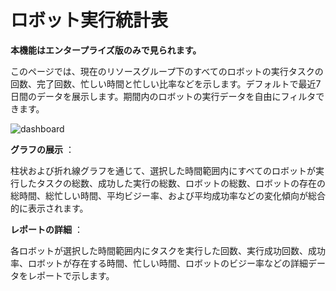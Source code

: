 # ロボット実行統計表

**本機能はエンタープライズ版のみで見られます。**

このページでは、現在のリソースグループ下のすべてのロボットの実行タスクの回数、完了回数、忙しい時間と忙しい比率などを示します。デフォルトで最近7日間のデータを展示します。期間内のロボットの実行データを自由にフィルタできます。


![dashboard](https://docimages.blob.core.chinacloudapi.cn/images/Console/%E4%BB%AA%E8%A1%A8%E7%9B%98/dashboardrun1.png)

**グラフの展示** ：

柱状および折れ線グラフを通じて、選択した時間範囲内にすべてのロボットが実行したタスクの総数、成功した実行の総数、ロボットの総数、ロボットの存在の総時間、総忙しい時間、平均ビジー率、および平均成功率などの変化傾向が総合的に表示されます。


**レポートの詳細** ：

各ロボットが選択した時間範囲内にタスクを実行した回数、実行成功回数、成功率、ロボットが存在する時間、忙しい時間、ロボットのビジー率などの詳細データをレポートで示します。
